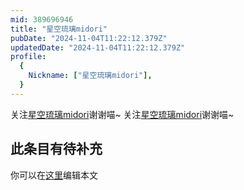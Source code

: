 ```yaml
---
mid: 389696946
title: "星空琉璃midori"
pubDate: "2024-11-04T11:22:12.379Z"
updatedDate: "2024-11-04T11:22:12.379Z"
profile:
  {
    Nickname: ["星空琉璃midori"],
  }
---
```


关注[星空琉璃midori](https://space.bilibili.com/389696946)谢谢喵~ 关注[星空琉璃midori](https://space.bilibili.com/389696946)谢谢喵~

## 此条目有待补充
你可以在[这里](https://github.com/Yuhanawa/VTuber.ICU/edit/master/src/content/v/星空琉璃midori/index.md)编辑本文

